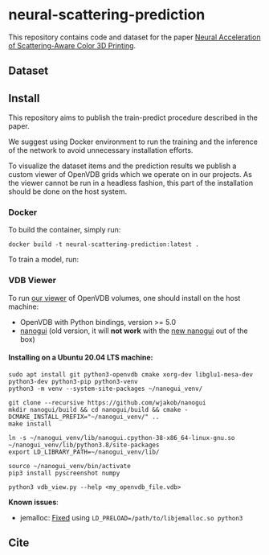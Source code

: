 # neural-scattering-prediction

This repository contains code and dataset for the paper [Neural Acceleration of Scattering-Aware Color 3D Printing](https://cgg.mff.cuni.cz/publications/neural-acceleration-of-scattering-aware-color-3d-printing/). 

## Dataset



## Install

This repository aims to publish the train-predict procedure described in the paper.

We suggest using Docker environment to run the training and the inference of the network 
to avoid unnecessary installation efforts.

To visualize the dataset items and the prediction results we publish a custom viewer
of OpenVDB grids which we operate on in our projects. As the viewer cannot be run in 
a headless fashion, this part of the installation should be done on the host system.

### Docker

To build the container, simply run:

```
docker build -t neural-scattering-prediction:latest .
```

To train a model, run:


### VDB Viewer

To run [our viewer](vdb_view.py) of OpenVDB volumes, one should install on the host machine:

* OpenVDB with Python bindings, version >= 5.0
* [nanogui](https://github.com/wjakob/nanogui) (old version, it will **not work** with the [new nanogui](https://github.com/mitsuba-renderer/nanogui) out of the box)

#### Installing on a Ubuntu 20.04 LTS machine:

```
sudo apt install git python3-openvdb cmake xorg-dev libglu1-mesa-dev python3-dev python3-pip python3-venv
python3 -m venv --system-site-packages ~/nanogui_venv/

git clone --recursive https://github.com/wjakob/nanogui
mkdir nanogui/build && cd nanogui/build && cmake -DCMAKE_INSTALL_PREFIX="~/nanogui_venv/" ..
make install

ln -s ~/nanogui_venv/lib/nanogui.cpython-38-x86_64-linux-gnu.so ~/nanogui_venv/lib/python3.8/site-packages
export LD_LIBRARY_PATH=~/nanogui_venv/lib/

source ~/nanogui_venv/bin/activate
pip3 install pyscreenshot numpy

python3 vdb_view.py --help <my_openvdb_file.vdb>
```
**Known issues**:
 - jemalloc: [Fixed](https://jira.aswf.io/browse/OVDB-134) using `LD_PRELOAD=/path/to/libjemalloc.so python3`

## Cite
